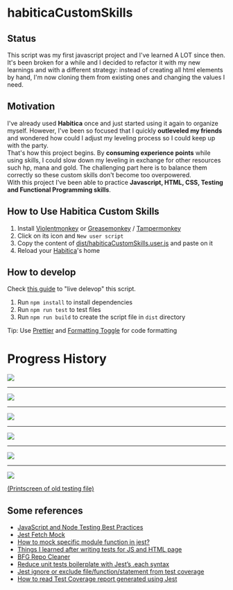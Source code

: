 # habiticaCustomSkills

## Status

This script was my first javascript project and I've learned A LOT since then. It's been broken for a while and I decided to refactor it with my new learnings and with a different strategy: instead of creating all html elements by hand, I'm now cloning them from existing ones and changing the values I need.

## Motivation

I've already used **Habitica** once and just started using it again to organize myself. However, I've been so focused that I quickly **outleveled my friends** and wondered how could I adjust my leveling process so I could keep up with the party.  
That's how this project begins. By **consuming experience points** while using skills, I could slow down my leveling in exchange for other resources such hp, mana and gold. The challenging part here is to balance them correctly so these custom skills don't become too overpowered.  
With this project I've been able to practice **Javascript, HTML, CSS, Testing and Functional Programming skills**.

## How to Use Habitica Custom Skills

1. Install [Violentmonkey](https://addons.mozilla.org/en-US/firefox/addon/violentmonkey/) or [Greasemonkey](https://addons.mozilla.org/en-US/firefox/addon/greasemonkey/) / [Tampermonkey](https://chrome.google.com/webstore/detail/tampermonkey/dhdgffkkebhmkfjojejmpbldmpobfkfo)
2. Click on its icon and `New user script`
3. Copy the content of [dist/habiticaCustomSkills.user.js](dist/habiticaCustomSkills.user.js) and paste on it
4. Reload your [Habitica](https://habitica.com/)'s home

## How to develop

Check [this guide](https://violentmonkey.github.io/posts/how-to-edit-scripts-with-your-favorite-editor/) to "live delevop" this script.

1. Run `npm install` to install dependencies
1. Run `npm run test` to test files
3. Run `npm run build` to create the script file in `dist` directory

Tip: Use [Prettier](https://marketplace.visualstudio.com/items?itemName=esbenp.prettier-vscode) and [Formatting Toggle](https://marketplace.visualstudio.com/items?itemName=tombonnike.vscode-status-bar-format-toggle) for code formatting

# Progress History

<img src="https://i.imgur.com/CeCfBC1.png"/>
<hr>
<img src="https://i.imgur.com/Wc8WAjC.png"/>
<hr>
<img src="https://i.imgur.com/3QvJFgd.png"/>
<hr>
<img src="https://i.imgur.com/kIjk9qB.png"/>
<hr>
<img src="https://i.imgur.com/HMcUVEq.png"/>
<hr>
<img src="https://i.imgur.com/Ndh6dJ9.png"/>

[(Printscreen of old testing file)](https://i.imgur.com/BLkLpcj.png)

## Some references

-   [JavaScript and Node Testing Best Practices](https://javascriptweekly.com/link/68555/14d64d4a39)
-   [Jest Fetch Mock](https://www.npmjs.com/package/jest-fetch-mock#installation-and-setup)
-   [How to mock specific module function in jest?](https://medium.com/@qjli/how-to-mock-specific-module-function-in-jest-715e39a391f4)
-   [Things I learned after writing tests for JS and HTML page](https://dev.to/snowleo208/things-i-learned-after-writing-tests-for-js-and-html-page-4lja)
-   [BFG Repo Cleaner](https://rtyley.github.io/bfg-repo-cleaner/)
-   [Reduce unit tests boilerplate with Jest’s .each syntax](https://itnext.io/reduce-unit-tests-boilerplate-with-jests-each-syntax-f5e48828437f)
-   [Jest ignore or exclude file/function/statement from test coverage](https://codewithhugo.com/jest-exclude-coverage/)
-   [How to read Test Coverage report generated using Jest](https://medium.com/@krishankantsinghal/how-to-read-test-coverage-report-generated-using-jest-c2d1cb70da8b)
